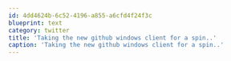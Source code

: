 ```yaml
---
id: 4dd4624b-6c52-4196-a855-a6cfd4f24f3c
blueprint: text
category: twitter
title: 'Taking the new github windows client for a spin..'
caption: 'Taking the new github windows client for a spin..'
---
```

